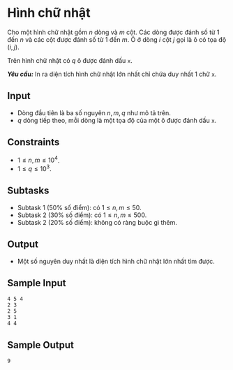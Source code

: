 # Hình chữ nhật

Cho một hình chữ nhật gồm $n$ dòng và $m$ cột. Các dòng được đánh số từ $1$ đến $n$ và các cột được đánh số từ $1$ đến $m$. Ô ở dòng $i$ cột $j$ gọi là ô có tọa độ $(i, j)$.

Trên hình chữ nhật có $q$ ô được đánh dấu `x`.

***Yêu cầu:*** In ra diện tích hình chữ nhật lớn nhất chỉ chứa duy nhất $1$ chữ `x`.

## Input

- Dòng đầu tiên là ba số nguyên $n, m, q$ như mô tả trên.
- $q$ dòng tiếp theo, mỗi dòng là một tọa độ của một ô được đánh dấu `x`.

## Constraints

- $1 \le n, m \le 10^4$.
- $1 \le q \le 10^3$.

## Subtasks

- Subtask $1$ ($50\%$ số điểm): có $1 \le n, m \le 50$.
- Subtask $2$ ($30\%$ số điểm): có $1 \le n, m \le 500$.
- Subtask $2$ ($20\%$ số điểm): không có ràng buộc gì thêm.

## Output

- Một số nguyên duy nhất là diện tích hình chữ nhật lớn nhất tìm được.

## Sample Input

```
4 5 4
2 3
2 5
3 1
4 4
```

## Sample Output

```
9
```

